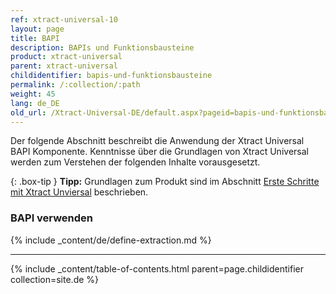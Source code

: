 ```yaml
---
ref: xtract-universal-10
layout: page
title: BAPI
description: BAPIs und Funktionsbausteine
product: xtract-universal
parent: xtract-universal
childidentifier: bapis-und-funktionsbausteine
permalink: /:collection/:path
weight: 45
lang: de_DE
old_url: /Xtract-Universal-DE/default.aspx?pageid=bapis-und-funktionsbausteine
---
```

Der folgende Abschnitt beschreibt die Anwendung der  Xtract Universal BAPI Komponente. Kenntnisse über die Grundlagen von Xtract Universal werden zum Verstehen der folgenden Inhalte vorausgesetzt.

{: .box-tip }
**Tipp:** Grundlagen zum Produkt sind im Abschnitt [Erste Schritte mit Xtract Unviersal](./erste-schritte) beschrieben.

### BAPI verwenden
{% include _content/de/define-extraction.md %}

*****
{% include _content/table-of-contents.html parent=page.childidentifier collection=site.de %}